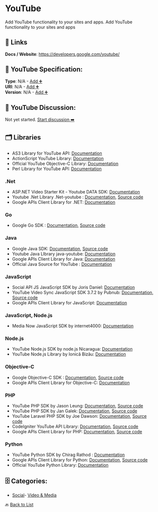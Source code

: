 # YouTube

Add YouTube functionality to your sites and apps.  Add YouTube functionality to your sites and apps

##  🔗 Links
**Docs / Website**: https://developers.google.com/youtube/

## 🧬 YouTube Specification:
**Type**: N/A - [Add ➕](https://github.com/apis-list/apis-list/edit/main/apis.yaml#L22834)  
**URI**: N/A - [Add ➕](https://github.com/apis-list/apis-list/edit/main/apis.yaml#L22834)  
**Version**: N/A - [Add ➕](https://github.com/apis-list/apis-list/edit/main/apis.yaml#L22834)

## 💬 YouTube Discussion:
Not yet started. [Start discussion ➡️](https://github.com/apis-list/apis-list/discussions/new)

## 🗂️ Libraries
### 
- AS3 Library for YouTube API: [Documentation](http://code.google.com/p/as3youtubelib/)
- ActionScript YouTube Library: [Documentation](http://code.google.com/p/as3-youtube-data-api/)
- Official YouTube Objective-C Library: [Documentation](http://code.google.com/p/gdata-objectivec-client/)
- Perl Library for YouTube API: [Documentation](http://search.cpan.org/~yoshida/WebService-YouTube/)
### .Net
- ASP.NET Video Starter Kit - Youtube DATA SDK: [Documentation](http://www.mediasoftpro.com/video-starter-kit/youtube-sdk.html)
- Youtube .Net Library .Net-youtube : [Documentation](https://developers.google.com/api-client-library/dotnet/apis/youtube/v3), [Source code](http://www.nuget.org/packages/Google.Apis.Tasks.v1/)
- Google APIs Client Library for .NET: [Documentation](https://developers.google.com/api-client-library/dotnet/)
### Go
- Google Go SDK : [Documentation](https://github.com/google/google-api-go-client/blob/master/GettingStarted.md), [Source code](https://github.com/google/google-api-go-client)
### Java
- Google Java SDK: [Documentation](https://developers.google.com/api-client-library/java/), [Source code](https://developers.google.com/api-client-library/java/google-api-java-client/dev-guide)
- Youtube Java LIbrary java-youtube: [Documentation](https://github.com/google/google-api-java-client)
- Google APIs Client Library for Java: [Documentation](https://code.google.com/p/google-api-java-client/)
- Official Java Source for YouTube : [Documentation](http://code.google.com/apis/youtube/developers_guide_java.html)
### JavaScript
- Social API JS JavaScript SDK by Joris Daniel: [Documentation](https://github.com/yoriiis/social-api.js)
- YouTube Video Sync JavaScript SDK 3.7.2 by Pubnub: [Documentation](http://pubnub.github.io/video-sync/), [Source code](http://www.pubnub.com/docs/javascript/javascript-sdk.html)
- Google APIs Client Library for JavaScript: [Documentation](https://developers.google.com/api-client-library/javascript/)
### JavaScript, Node.js
- Media Now JavaScript SDK by internet4000: [Documentation](https://github.com/internet4000/media-now)
### Node.js
- YouTube Node.js SDK by node.js Nicaragua: [Documentation](https://github.com/nodenica/youtube-node)
- YouTube Node.js Library by Ionică Bizău: [Documentation](https://github.com/IonicaBizau/youtube-api)
### Objective-C
- Google Objective-C SDK : [Documentation](https://github.com/google/google-api-objectivec-client-for-rest/wiki), [Source code](https://github.com/google/google-api-objectivec-client-for-rest)
- Google APIs Client Library for Objective-C: [Documentation](https://code.google.com/p/google-api-objectivec-client/)
### PHP
- YouTube PHP SDK by Jason Leung: [Documentation](https://github.com/madcoda/php-youtube-api), [Source code](https://github.com/madcoda/php-youtube-api)
- YouTube PHP SDK by Jan Galek: [Documentation](https://packagist.org/packages/galek/youtube-api), [Source code](https://github.com/JanGalek/YoutubeAPI)
- YouTube Laravel PHP SDK by Joe Dawson: [Documentation](https://packagist.org/packages/dawson/youtube), [Source code](https://github.com/JoeDawson/youtube)
- CodeIgniter YouTube API Library: [Documentation](https://developers.google.com/youtube/articles/codeigniter_library?csw=1), [Source code](https://github.com/jimdoescode/CodeIgniter-YouTube-API-Library)
- Google APIs Client Library for PHP: [Documentation](https://developers.google.com/api-client-library/php/), [Source code](https://github.com/google/google-api-php-client)
### Python
- YouTube Python SDK by Chirag Rathod : [Documentation](https://github.com/srcecde/python-youtube-api)
- Google APIs Client Library for Python: [Documentation](https://developers.google.com/api-client-library/python/), [Source code](https://code.google.com/p/google-api-python-client/downloads/list)
- Official YouTube Python Library: [Documentation](http://code.google.com/apis/youtube/developers_guide_python.html)


## 🗄️ Categories:
- [Social](https://github.com/apis-list/apis-list#social-)- [Video & Media](https://github.com/apis-list/apis-list#video--media-)

🔙  [Back to List](https://github.com/apis-list/apis-list)
